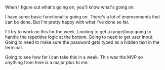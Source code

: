 When I figure out what's going on, you'll know what's going on.

I have some basic functionality going on.
There's a lot of improvements that can be done.
But I'm pretty happy with what I've done so far.

I'll try to work on this for the week.
Looking to get a range/loop going to handle the repetitive logic at the bottom.
Going to need to get user input.
Going to need to make sure the password gets typed as a hidden text in the terminal.

Going to see how far I can take this in a week.
This was the MVP so anything from here is a major plus to me.
